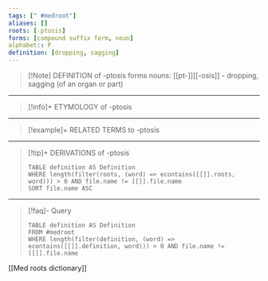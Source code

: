 ```yaml
---
tags: [" #medroot"]
aliases: []
roots: [-ptosis]
forms: [compound suffix form, noun]
alphabet:: P
definition: [dropping, sagging]
---
```

>[!Note] DEFINITION of -ptosis
>forms nouns: [[pt-]][[-osis]] - dropping, sagging (of an organ or part)
_____
>[!info]+ ETYMOLOGY of -ptosis
>
_____
>[!example]+ RELATED TERMS to -ptosis
>
_____
>[!tip]+ DERIVATIONS of -ptosis
>```dataview
>TABLE definition AS Definition 
>WHERE length(filter(roots, (word) => econtains([[]].roots, word))) > 0 AND file.name != [[]].file.name
>SORT file.name ASC
>```
_____
>[!faq]- Query
>```dataview
>TABLE definition AS Definition
>FROM #medroot
>WHERE length(filter(definition, (word) => econtains([[]].definition, word))) > 0 AND file.name != [[]].file.name
>```

[[Med roots dictionary]]